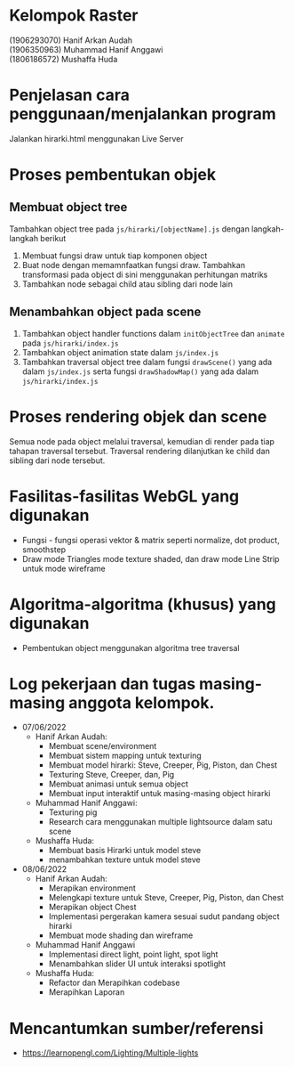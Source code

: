 # Kelompok Raster
(1906293070) Hanif Arkan Audah \
(1906350963) Muhammad Hanif Anggawi \
(1806186572) Mushaffa Huda

# Penjelasan cara penggunaan/menjalankan program
Jalankan hirarki.html menggunakan Live Server

# Proses pembentukan objek

## Membuat object tree
Tambahkan object tree pada `js/hirarki/[objectName].js` dengan langkah-langkah berikut
1. Membuat fungsi draw untuk tiap komponen object
2. Buat node dengan memamnfaatkan fungsi draw. Tambahkan transformasi pada object di sini menggunakan perhitungan matriks
3. Tambahkan node sebagai child atau sibling dari node lain

## Menambahkan object pada scene
1. Tambahkan object handler functions dalam `initObjectTree` dan `animate` pada `js/hirarki/index.js`
2. Tambahkan object animation state dalam `js/index.js`
3. Tambahkan traversal object tree dalam fungsi `drawScene()` yang ada dalam `js/index.js` serta fungsi `drawShadowMap()` yang ada dalam `js/hirarki/index.js`

# Proses rendering objek dan scene
Semua node pada object melalui traversal, kemudian di render pada tiap tahapan traversal tersebut. Traversal rendering dilanjutkan ke child dan sibling dari node tersebut.

# Fasilitas-fasilitas WebGL yang digunakan
- Fungsi - fungsi operasi vektor & matrix seperti normalize, dot product, smoothstep
- Draw mode Triangles mode texture shaded, dan draw mode Line Strip untuk mode wireframe

# Algoritma-algoritma (khusus) yang digunakan
- Pembentukan object menggunakan algoritma tree traversal

# Log pekerjaan dan tugas masing-masing anggota kelompok.
- 07/06/2022
  - Hanif Arkan Audah:
    - Membuat scene/environment
    - Membuat sistem mapping untuk texturing
    - Membuat model hirarki: Steve, Creeper, Pig, Piston, dan Chest
    - Texturing Steve, Creeper, dan, Pig
    - Membuat animasi untuk semua object
    - Membuat input interaktif untuk masing-masing object hirarki
  - Muhammad Hanif Anggawi: 
    - Texturing pig
    - Research cara menggunakan multiple lightsource dalam satu scene
  - Mushaffa Huda:
    - Membuat basis Hirarki untuk model steve
    - menambahkan texture untuk model steve
- 08/06/2022
  - Hanif Arkan Audah:
    - Merapikan environment
    - Melengkapi texture untuk Steve, Creeper, Pig, Piston, dan Chest
    - Merapikan object Chest
    - Implementasi pergerakan kamera sesuai sudut pandang object hirarki
    - Membuat mode shading dan wireframe
  - Muhammad Hanif Anggawi
    - Implementasi direct light, point light, spot light
    - Menambahkan slider UI untuk interaksi spotlight
  - Mushaffa Huda:
    - Refactor dan Merapihkan codebase
    - Merapihkan Laporan

# Mencantumkan sumber/referensi
- https://learnopengl.com/Lighting/Multiple-lights
